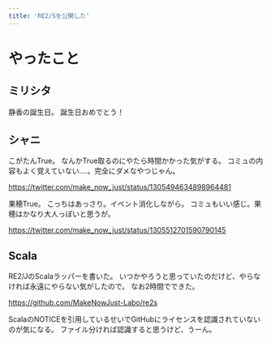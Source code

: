 ```yaml
---
title: 'RE2/Sを公開した'
---
```


# やったこと

## ミリシタ

静香の誕生日。
誕生日おめでとう！

## シャニ

こがたんTrue。
なんかTrue取るのにやたら時間かかった気がする。
コミュの内容もよく覚えていない‥‥。完全にダメなやつじゃん。

<https://twitter.com/make_now_just/status/1305494634898964481>

果穂True。
こっちはあっさり。イベント消化しながら。
コミュもいい感じ。果穂はかなり大人っぽいと思うが。

<https://twitter.com/make_now_just/status/1305512701590790145>

## Scala

RE2/JのScalaラッパーを書いた。
いつかやろうと思っていたのだけど、やらなければ永遠にやらない気がしたので。
なお2時間でできた。

<https://github.com/MakeNowJust-Labo/re2s>

ScalaのNOTICEを引用しているせいでGitHubにライセンスを認識されていないのが気になる。
ファイル分ければ認識すると思うけど、うーん。
